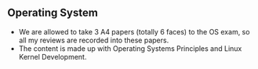## Operating System

+   We are allowed to take 3 A4 papers (totally 6 faces) to the OS exam, so all my reviews are recorded into these papers.
+   The content is made up with Operating Systems Principles and Linux Kernel Development.